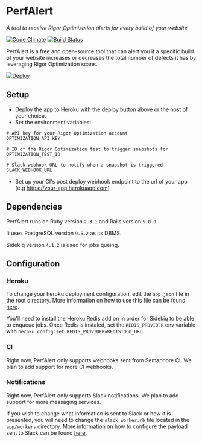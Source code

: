 # PerfAlert
_A tool to receive Rigor Optimization alerts for every build of your website_

[![Code Climate](https://codeclimate.com/github/Rigor/PerfAlert/badges/gpa.svg)](https://codeclimate.com/github/Rigor/PerfAlert) [![Build Status](https://travis-ci.org/Rigor/PerfAlert.svg?branch=master)](https://travis-ci.org/Rigor/PerfAlert)

PerfAlert is a free and open-source tool that can alert you if a specific build of your website increases or decreases
the total number of defects it has by leveraging Rigor Optimization scans.

[![Deploy](https://www.herokucdn.com/deploy/button.svg)](https://heroku.com/deploy)

## Setup

* Deploy the app to Heroku with the deploy button above or the host of your choice.
* Set the environment variables:
```
# API key for your Rigor Optimization account
OPTIMIZATION_API_KEY

# ID of the Rigor Optimization test to trigger snapshots for
OPTIMIZATION_TEST_ID

# Slack webhook URL to notify when a snapshot is triggered
SLACK_WEBHOOK_URL
```
* Set up your CI's post deploy webhook endpoint to the url of your app (e.g https://your-app.herokuapp.com)

## Dependencies

PerfAlert runs on Ruby version `2.3.1` and Rails version `5.0.0`.

It uses PostgreSQL version `9.5.2` as its DBMS.

Sidekiq version `4.1.2` is used for jobs queing.

## Configuration

### Heroku

To change your heroku deployment configuration, edit the `app.json` file in the root directory. More information on how
to use this file can be found [here](https://devcenter.heroku.com/articles/app-json-schema).

You'll need to install the Heroku Redis add on in order for Sidekiq to be able to enqueue jobs.
Once Redis is instaled, set the `REDIS_PROVIDER` env variable with `heroku config:set REDIS_PROVIDER=REDISTOGO_URL`.

### CI

Right now, PerfAlert only supports webhooks sent from Semaphore CI. We plan to add support for more CI webhooks.

### Notifications

Right now, PerfAlert only supports Slack notifications. We plan to add support for more messaging services.

If you wish to change what information is sent to Slack or how it is presented, you will need to change the `slack_worker.rb`
file located in the `app/workers` directory. More information on how to configure the payload sent to Slack can be found [here](https://api.slack.com/incoming-webhooks).